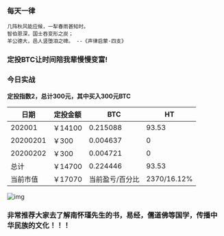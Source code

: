 ### 每天一律

```text
几阵秋风能应候，一犁春雨甚知时。
智伯恩深，国士吞变形之炭；
羊公德大，邑人竖堕泪之碑。 --《声律启蒙·四支》
```

### 定投BTC让时间陪我辈慢慢变富!

### 今日实战

**定投指数2，总计300元，其中买入300元BTC**

| 日期     | 定投金额 | BTC             | HT        |
| -------- | -------- | --------------- | --------- |
| 202001 | ￥14100    | 0.215088         | 93.53      |
| 20200201 | ￥300    | 0.004637         | 0     |
| 20200202 | ￥300    | 0.004721         | 0     |
| 总计     | ￥14700   | 0.224446       | 93.53     |
| 当前市值 | ￥17070   | 当前盈亏/百分比 | 2370/16.12% |

![img](https://oss02.bihu.com/image/20200202/eae05233a62b873c07cec0ef236e1fe9_GQYDIKRRGY4Q.png)

### 非常推荐大家去了解南怀瑾先生的书，易经，儒道佛等国学，传播中华民族的文化！！！